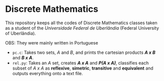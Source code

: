 # Discrete Mathematics

This repository keeps all the codes of Discrete Mathematics classes taken as a student of the _Universidade Federal de Uberlândia_ (Federal University of Uberlândia).

OBS: They were mainly written in Portuguese

- `pc.c`: Takes two sets, _A_ and _B_, and prints the cartesian products **_A x B_** and **_B x A_**.
- `rel.py`: Takes an _A_ set, creates **_A x A_** and **_P(A x A)_**, classifies each subset of _A x A_ as **reflexive**, **simetric**, **transitive** and **equivalent** and outputs everything onto a text file.
